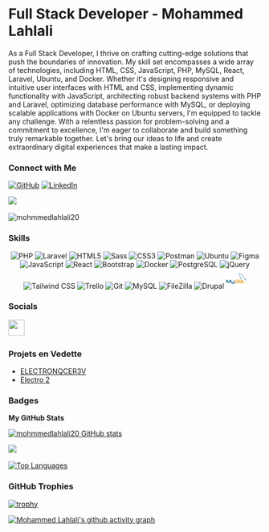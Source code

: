 # Full Stack Developer - Mohammed Lahlali

As a Full Stack Developer, I thrive on crafting cutting-edge solutions that push the boundaries of innovation. My skill set encompasses a wide array of technologies, including HTML, CSS, JavaScript, PHP, MySQL, React, Laravel, Ubuntu, and Docker. Whether it's designing responsive and intuitive user interfaces with HTML and CSS, implementing dynamic functionality with JavaScript, architecting robust backend systems with PHP and Laravel, optimizing database performance with MySQL, or deploying scalable applications with Docker on Ubuntu servers, I'm equipped to tackle any challenge. With a relentless passion for problem-solving and a commitment to excellence, I'm eager to collaborate and build something truly remarkable together. Let's bring our ideas to life and create extraordinary digital experiences that make a lasting impact.

### Connect with Me

[![GitHub](https://img.shields.io/badge/GitHub-MohammedLahlali-white?logo=github)](https://github.com/mohmmedlahlali20)
[![LinkedIn](https://img.shields.io/badge/LinkedIn-MohammedLahlali-blue?style=social&logo=linkedin)](https://www.linkedin.com/in/mohammed-lahlali-a80996266/)

<a href="https://github.com/mohmmedlahlali20" target="_blank" rel="noopener noreferrer"><img src="https://img.shields.io/github/followers/mohmmedlahlali20?logo=github&style=for-the-badge&color=0891b2&labelColor=1c1917" /></a>
<p align="left"> <img src="https://komarev.com/ghpvc/?username=mohmmedlahlali20&label=Profile%20views&color=0e75b6&style=flat" alt="mohmmedlahlali20" /> </p>

### Skills
<p align="center">
  <img src="https://raw.githubusercontent.com/danielcranney/readme-generator/main/public/icons/skills/php-colored.svg" width="55" height="40" alt="PHP" />
  <img src="https://upload.wikimedia.org/wikipedia/commons/thumb/9/9a/Laravel.svg/1024px-Laravel.svg.png" width="55" height="40" alt="Laravel" />
  <img src="https://raw.githubusercontent.com/danielcranney/readme-generator/main/public/icons/skills/html5-colored.svg" width="55" height="40" alt="HTML5" />
  <img src="https://raw.githubusercontent.com/danielcranney/readme-generator/main/public/icons/skills/sass-colored.svg" width="55" height="40" alt="Sass" />
  <img src="https://raw.githubusercontent.com/danielcranney/readme-generator/main/public/icons/skills/css3-colored.svg" width="55" height="40" alt="CSS3" />
  <img src="https://assets.getpostman.com/common-share/postman-logo-stacked.svg" width="55" height="40" alt="Postman" />
  <img src="https://upload.wikimedia.org/wikipedia/commons/a/ab/Logo-ubuntu_cof-orange-hex.svg" width="55" height="40" alt="Ubuntu" />
  <img src="https://raw.githubusercontent.com/danielcranney/readme-generator/main/public/icons/skills/figma-colored.svg" width="55" height="40" alt="Figma" />
  <img src="https://raw.githubusercontent.com/danielcranney/readme-generator/main/public/icons/skills/javascript-colored.svg" width="55" height="40" alt="JavaScript" />
  <img src="https://raw.githubusercontent.com/danielcranney/readme-generator/main/public/icons/skills/react-colored.svg" width="55" height="40" alt="React" />
  <img src="https://upload.wikimedia.org/wikipedia/commons/thumb/b/b2/Bootstrap_logo.svg/2560px-Bootstrap_logo.svg.png" width="55" height="40" alt="Bootstrap" />
  <img src="https://www.docker.com/sites/default/files/d8/2019-07/vertical-logo-monochromatic.png" width="55" height="40" alt="Docker" />
  <img src="https://upload.wikimedia.org/wikipedia/commons/thumb/2/29/Postgresql_elephant.svg/1920px-Postgresql_elephant.svg.png" width="55" height="40" alt="PostgreSQL" />
  <img src="https://upload.wikimedia.org/wikipedia/en/thumb/9/9e/JQuery_logo.svg/1024px-JQuery_logo.svg.png" width="55" height="40" alt="jQuery" />
  <img src="https://raw.githubusercontent.com/danielcranney/readme-generator/main/public/icons/skills/tailwindcss.svg" width="55" height="40" alt="Tailwind CSS" />
  <img src="https://upload.wikimedia.org/wikipedia/commons/thumb/d/d1/Trello_logo_blue.svg/1024px-Trello_logo_blue.svg.png" width="55" height="40" alt="Trello" />
  <img src="https://upload.wikimedia.org/wikipedia/commons/thumb/3/3f/Git_icon.svg/1024px-Git_icon.svg.png" width="55" height="40" alt="Git" />
  <img src="https://upload.wikimedia.org/wikipedia/commons/thumb/0/0d/MySQL_logo.svg/1024px-MySQL_logo.svg.png" width="55" height="40" alt="MySQL" />
  <img src="https://upload.wikimedia.org/wikipedia/commons/thumb/7/77/FileZilla_logo.svg/1024px-FileZilla_logo.svg.png" width="55" height="40" alt="FileZilla" />
  <img src="https://upload.wikimedia.org/wikipedia/commons/thumb/1/19/Drupal_logo.svg/1024px-Drupal_logo.svg.png" width="55" height="40" alt="Drupal" />
  <img src="https://raw.githubusercontent.com/devicons/devicon/master/icons/mysql/mysql-original-wordmark.svg" alt="mysql" width="40" height="40"/> 
</p>

### Socials

<p align="left"> <a href="https://github.com/mohmmedlahlali20" target="_blank" rel="noopener noreferrer"> <img src="https://raw.githubusercontent.com/danielcranney/readme-generator/main/public/icons/socials/github.svg" width="32" height="32" /> </a></p>

### Projets en Vedette
- [ELECTRONQCER3V](https://github.com/mohmmedlahlali20/ELECTRONACER.V3)
- [Electro 2](https://github.com/mohmmedlahlali20/electronacer2)

### Badges

<b>My GitHub Stats</b>

<a href="https://github.com/mohmmedlahlali20"><img src="https://github-readme-stats.vercel.app/api?username=mohmmedlahlali20&show_icons=true&hide=&count_private=true&title_color=0891b2&text_color=ffffff&icon_color=0891b2&bg_color=1c1917&hide_border=true&show_icons=true" alt="mohmmedlahlali20 GitHub stats" /></a>

<a href="https://github.com/mohmmedlahlali20"><img src="https://github-readme-streak-stats.herokuapp.com/?user=mohmmedlahlali20&stroke=ffffff&background=1c1917&ring=0891b2&fire=0891b2&currStreakNum=ffffff&currStreakLabel=0891b2&sideNums=ffffff&sideLabels=ffffff&dates=ffffff&hide_border=true" /></a>

<a href="https://github.com/mohmmedlahlali20" align="left"><img src="https://github-readme-stats.vercel.app/api/top-langs/?username=mohmmedlahlali20&langs_count=10&title_color=0891b2&text_color=ffffff&icon_color=0891b2&bg_color=1c1917&hide_border=true&locale=en&custom_title=Top%20%Languages" alt="Top Languages" /></a>

### GitHub Trophies

[![trophy](https://github-profile-trophy.vercel.app/?username=mohmmedlahlali20&theme=nord&column=7)](https://github.com/ryo-ma/github-profile-trophy)


[![Mohammed Lahlali's github activity graph](https://github-readme-activity-graph.vercel.app/graph?username=mohmmedlahlali20&theme=tokyo-night)](https://github.com/ashutosh00710/github-readme-activity-graph)
